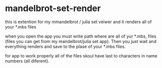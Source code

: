 # mandelbrot-set-render
this is extention for my mmandelbrot / julia set veiwer and it renders all of your *.mbs files 

when you open the app you must write path where are all of yur *.mbs, files (files you can get from my mandelbrot/julia set app).
Then you just wait and everything renders and save to the plase of your *.mbs files.

for app to work properly all of the files skoul have last to characters in name numbers (all diferent).
